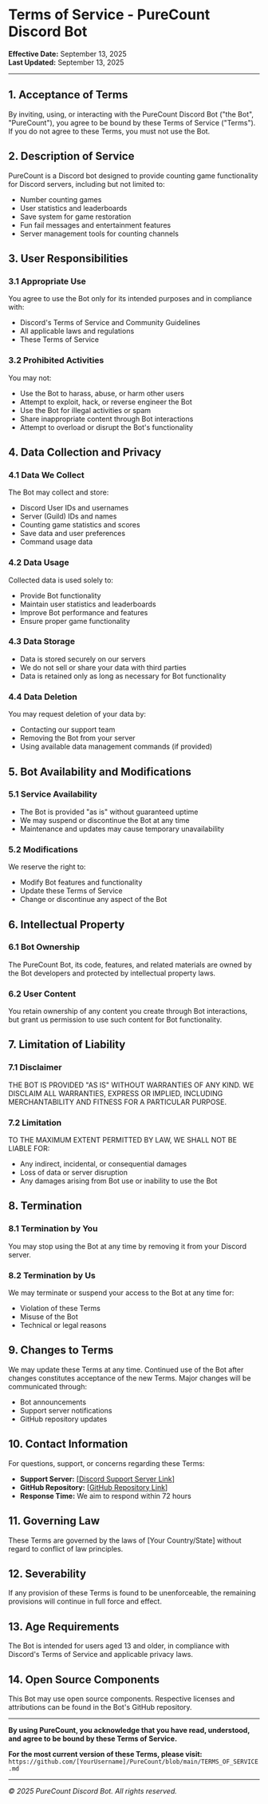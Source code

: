 # Terms of Service - PureCount Discord Bot

**Effective Date:** September 13, 2025  
**Last Updated:** September 13, 2025

---

## 1. Acceptance of Terms

By inviting, using, or interacting with the PureCount Discord Bot ("the Bot", "PureCount"), you agree to be bound by these Terms of Service ("Terms"). If you do not agree to these Terms, you must not use the Bot.

## 2. Description of Service

PureCount is a Discord bot designed to provide counting game functionality for Discord servers, including but not limited to:
- Number counting games
- User statistics and leaderboards  
- Save system for game restoration
- Fun fail messages and entertainment features
- Server management tools for counting channels

## 3. User Responsibilities

### 3.1 Appropriate Use
You agree to use the Bot only for its intended purposes and in compliance with:
- Discord's Terms of Service and Community Guidelines
- All applicable laws and regulations
- These Terms of Service

### 3.2 Prohibited Activities
You may not:
- Use the Bot to harass, abuse, or harm other users
- Attempt to exploit, hack, or reverse engineer the Bot
- Use the Bot for illegal activities or spam
- Share inappropriate content through Bot interactions
- Attempt to overload or disrupt the Bot's functionality

## 4. Data Collection and Privacy

### 4.1 Data We Collect
The Bot may collect and store:
- Discord User IDs and usernames
- Server (Guild) IDs and names
- Counting game statistics and scores
- Save data and user preferences
- Command usage data

### 4.2 Data Usage
Collected data is used solely to:
- Provide Bot functionality
- Maintain user statistics and leaderboards
- Improve Bot performance and features
- Ensure proper game functionality

### 4.3 Data Storage
- Data is stored securely on our servers
- We do not sell or share your data with third parties
- Data is retained only as long as necessary for Bot functionality

### 4.4 Data Deletion
You may request deletion of your data by:
- Contacting our support team
- Removing the Bot from your server
- Using available data management commands (if provided)

## 5. Bot Availability and Modifications

### 5.1 Service Availability
- The Bot is provided "as is" without guaranteed uptime
- We may suspend or discontinue the Bot at any time
- Maintenance and updates may cause temporary unavailability

### 5.2 Modifications
We reserve the right to:
- Modify Bot features and functionality
- Update these Terms of Service
- Change or discontinue any aspect of the Bot

## 6. Intellectual Property

### 6.1 Bot Ownership
The PureCount Bot, its code, features, and related materials are owned by the Bot developers and protected by intellectual property laws.

### 6.2 User Content
You retain ownership of any content you create through Bot interactions, but grant us permission to use such content for Bot functionality.

## 7. Limitation of Liability

### 7.1 Disclaimer
THE BOT IS PROVIDED "AS IS" WITHOUT WARRANTIES OF ANY KIND. WE DISCLAIM ALL WARRANTIES, EXPRESS OR IMPLIED, INCLUDING MERCHANTABILITY AND FITNESS FOR A PARTICULAR PURPOSE.

### 7.2 Limitation
TO THE MAXIMUM EXTENT PERMITTED BY LAW, WE SHALL NOT BE LIABLE FOR:
- Any indirect, incidental, or consequential damages
- Loss of data or server disruption
- Any damages arising from Bot use or inability to use the Bot

## 8. Termination

### 8.1 Termination by You
You may stop using the Bot at any time by removing it from your Discord server.

### 8.2 Termination by Us
We may terminate or suspend your access to the Bot at any time for:
- Violation of these Terms
- Misuse of the Bot
- Technical or legal reasons

## 9. Changes to Terms

We may update these Terms at any time. Continued use of the Bot after changes constitutes acceptance of the new Terms. Major changes will be communicated through:
- Bot announcements
- Support server notifications
- GitHub repository updates

## 10. Contact Information

For questions, support, or concerns regarding these Terms:

- **Support Server:** [[Discord Support Server Link]](https://discord.gg/CfMapWJaCj)
- **GitHub Repository:** [[GitHub Repository Link](https://github.com/Marvin4200/PureCount)]
- **Response Time:** We aim to respond within 72 hours

## 11. Governing Law

These Terms are governed by the laws of [Your Country/State] without regard to conflict of law principles.

## 12. Severability

If any provision of these Terms is found to be unenforceable, the remaining provisions will continue in full force and effect.

## 13. Age Requirements

The Bot is intended for users aged 13 and older, in compliance with Discord's Terms of Service and applicable privacy laws.

## 14. Open Source Components

This Bot may use open source components. Respective licenses and attributions can be found in the Bot's GitHub repository.

---

**By using PureCount, you acknowledge that you have read, understood, and agree to be bound by these Terms of Service.**

**For the most current version of these Terms, please visit:** `https://github.com/[YourUsername]/PureCount/blob/main/TERMS_OF_SERVICE.md`

---


*© 2025 PureCount Discord Bot. All rights reserved.*

